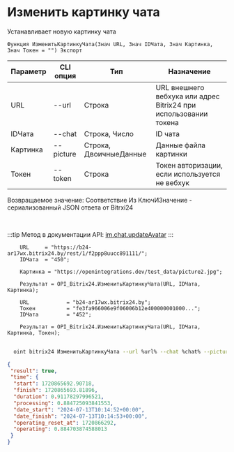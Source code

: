 ﻿---
sidebar_position: 9
---

# Изменить картинку чата
 Устанавливает новую картинку чата



`Функция ИзменитьКартинкуЧата(Знач URL, Знач IDЧата, Знач Картинка, Знач Токен = "") Экспорт`

  | Параметр | CLI опция | Тип | Назначение |
  |-|-|-|-|
  | URL | --url | Строка | URL внешнего вебхука или адрес Bitrix24 при использовании токена |
  | IDЧата | --chat | Строка, Число | ID чата |
  | Картинка | --picture | Строка, ДвоичныеДанные | Данные файла картинки |
  | Токен | --token | Строка | Токен авторизации, если используется не вебхук |

  
  Возвращаемое значение:   Соответствие Из КлючИЗначение - сериализованный JSON ответа от Bitrxi24

<br/>

:::tip
Метод в документации API: [im.chat.updateAvatar](https://dev.1c-bitrix.ru/learning/course/?COURSE_ID=93&LESSON_ID=12109)
:::
<br/>


```bsl title="Пример кода"
    URL     = "https://b24-ar17wx.bitrix24.by/rest/1/f2ppp8uucc891111/";
    IDЧата  = "450";

    Картинка = "https://openintegrations.dev/test_data/picture2.jpg";

    Результат = OPI_Bitrix24.ИзменитьКартинкуЧата(URL, IDЧата, Картинка);

    URL            = "b24-ar17wx.bitrix24.by";
    Токен          = "fe3fa966006e9f06006b12e400000001000...";
    IDЧата         = "452";

    Результат = OPI_Bitrix24.ИзменитьКартинкуЧата(URL, IDЧата, Картинка, Токен);
```



```sh title="Пример команды CLI"
    
  oint bitrix24 ИзменитьКартинкуЧата --url %url% --chat %chat% --picture %picture% --token %token%

```

```json title="Результат"
{
 "result": true,
 "time": {
  "start": 1720865692.90718,
  "finish": 1720865693.81896,
  "duration": 0.91178297996521,
  "processing": 0.884725093841553,
  "date_start": "2024-07-13T10:14:52+00:00",
  "date_finish": "2024-07-13T10:14:53+00:00",
  "operating_reset_at": 1720866292,
  "operating": 0.884703874588013
 }
}
```
